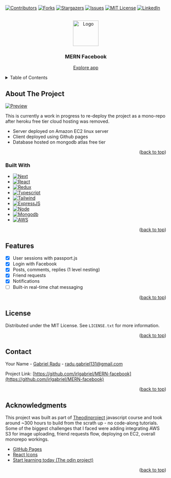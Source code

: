 <!-- Improved compatibility of back to top link: See: https://github.com/irlgabriel/MERN-facebook/pull/73 -->
<a name="readme-top"></a>
<!--
*** Thanks for checking out the Best-README-Template. If you have a suggestion
*** that would make this better, please fork the repo and create a pull request
*** or simply open an issue with the tag "enhancement".
*** Don't forget to give the project a star!
*** Thanks again! Now go create something AMAZING! :D
-->



<!-- PROJECT SHIELDS -->
<!--
*** I'm using markdown "reference style" links for readability.
*** Reference links are enclosed in brackets [ ] instead of parentheses ( ).
*** See the bottom of this document for the declaration of the reference variables
*** for contributors-url, forks-url, etc. This is an optional, concise syntax you may use.
*** https://www.markdownguide.org/basic-syntax/#reference-style-links
-->
[![Contributors][contributors-shield]][contributors-url]
[![Forks][forks-shield]][forks-url]
[![Stargazers][stars-shield]][stars-url]
[![Issues][issues-shield]][issues-url]
[![MIT License][license-shield]][license-url]
[![LinkedIn][linkedin-shield]][linkedin-url]



<!-- PROJECT LOGO -->
<br />
<div align="center">
  <a href="https://github.com/othneildrew/Best-README-Template/blob/master/images/logo.png">
    <img src="images/logo.png" alt="Logo" width="80" height="80">
  </a>

  <h3 align="center">MERN Facebook</h3>

  <p align="center">
    <a href="https://github.com/othneildrew/Best-README-Template">Explore app</a>
  </p>
</div>



<!-- TABLE OF CONTENTS -->
<details>
  <summary>Table of Contents</summary>
  <ol>
    <li>
      <a href="#about-the-project">About The Project</a>
      <ul>
        <li><a href="#about-the-project">Built With</a></li>
        <li><a href="#built-with">Built With</a></li>
        <li><a href="#features">Features</a></li>
        <li><a href="#Acknowledgements">Acknowledgements</a></li>
      </ul>
    </li>
    <li>
  </ol>
</details>



<!-- ABOUT THE PROJECT -->
## About The Project

[![Preview][product-screenshot]](https://example.com)

This is currently a work in progress to re-deploy the project as a mono-repo after heroku free tier cloud hosting was removed. 

* Server deployed on Amazon EC2 linux server
* Client deployed using Github pages
* Database hosted on mongodb atlas free tier

<p align="right">(<a href="#readme-top">back to top</a>)</p>


### Built With

* [![Next][Next.js]][Next-url]
* [![React][React.js]][React-url]
* [![Redux][Redux.js]][Redux-url]
* [![Typescript][Typescript]][Typescript-url]
* [![Tailwind][Tailwind.com]][Tailwind-url]
* [![ExpressJS][Express.com]][Express-url]
* [![Node][Node.com]][Node-url]
* [![Mongodb][Mongodb]][Mongodb-url]
* [![AWS][AWS]][AWS-url]

<p align="right">(<a href="#readme-top">back to top</a>)</p>

<!-- FEATURES -->
## Features

- [x] User sessions with passport.js
- [x] Login with Facebook
- [x] Posts, comments, replies (1 level nesting)
- [x] Friend requests
- [x] Notifications
- [ ] Built-in real-time chat messaging

<p align="right">(<a href="#readme-top">back to top</a>)</p>


<!-- LICENSE -->
## License

Distributed under the MIT License. See `LICENSE.txt` for more information.

<p align="right">(<a href="#readme-top">back to top</a>)</p>


<!-- CONTACT -->
## Contact

Your Name - [Gabriel Radu](https://www.linkedin.com/in/gabriel-radu-5023021b9/) - radu.gabriel131@gmail.com

Project Link: [https://github.com/irlgabriel/MERN-facebook](https://github.com/irlgabriel/MERN-facebook)

<p align="right">(<a href="#readme-top">back to top</a>)</p>



<!-- ACKNOWLEDGMENTS -->
## Acknowledgments

This project was built as part of [Theodinproject](https://www.theodinproject.com/) javascript course and took around ~300 hours to build from the scrath up - no code-along tutorials. Some of the biggest challenges that I faced were adding integrating AWS S3 for image uploading, friend requests flow, deploying on EC2, overall monorepo workings.

* [GitHub Pages](https://pages.github.com)
* [React Icons](https://react-icons.github.io/react-icons/search)
* [Start learning today (The odin project)](https://www.theodinproject.com/paths)

<p align="right">(<a href="#readme-top">back to top</a>)</p>



<!-- MARKDOWN LINKS & IMAGES -->
<!-- https://www.markdownguide.org/basic-syntax/#reference-style-links -->
[contributors-shield]: https://img.shields.io/github/contributors/irlgabriel/MERN-facebook.svg?style=for-the-badge
[contributors-url]: https://github.com/irlgabriel/MERN-facebook/graphs/contributors
[forks-shield]: https://img.shields.io/github/forcs/irlgabriel/MERN-facebook.svg?style=for-the-badge
[forks-url]: https://github.com/irlgabriel/MERN-facebook/network/members
[stars-shield]: https://img.shields.io/github/stars/irlgabriel/MERN-facebook.svg?style=for-the-badge
[stars-url]: https://github.com/irlgabriel/MERN-facebook/stargazers
[issues-shield]: https://img.shields.io/github/issues/irlgabriel/MERN-facebook.svg?style=for-the-badge
[issues-url]: https://github.com/irlgabriel/MERN-facebook/issues
[license-shield]: https://img.shields.io/github/license/irlgabriel/MERN-facebook.svg?style=for-the-badge
[license-url]: https://github.com/irlgabriel/MERN-facebook/blob/master/LICENSE.txt
[linkedin-shield]: https://img.shields.io/badge/-LinkedIn-black.svg?style=for-the-badge&logo=linkedin&colorB=555
[linkedin-url]: https://www.linkedin.com/in/gabriel-radu-5023021b9/
[product-screenshot]: http://54.93.240.69/images/previewFB.png
[Next.js]: https://img.shields.io/badge/next.js-000000?style=for-the-badge&logo=nextdotjs&logoColor=white
[Next-url]: https://nextjs.org/
[Mongodb]: https://img.shields.io/badge/mongodb-00ED64?style=for-the-badge
[Mongodb-url]: https://www.mongodb.com/
[AWS]: https://img.shields.io/badge/AWS-f8991d?style=for-the-badge
[AWS-url]: https://aws.amazon.com/
[React.js]: https://img.shields.io/badge/-ReactJs-61DAFB?logo=react&logoColor=white&style=for-the-badge
[Redux-url]: https://redux.js.org/
[Redux.js]: https://img.shields.io/badge/reduxjs-764abc?style=for-the-badge
[Typescript-url]: https://www.typescriptlang.org/
[Typescript]: https://img.shields.io/badge/Typescript-3178c6?style=for-the-badge
[React-url]: https://react.dev/
[Tailwind.com]: https://img.shields.io/badge/Tailwind_CSS-38B2AC?style=for-the-badge&logo=tailwind-css&logoColor=white
[Tailwind-url]: https://tailwindcss.com/
[Express.com]: https://img.shields.io/badge/Express.js-404D59?style=for-the-badge
[Express-url]: https://expressjs.com/
[Node.com]: https://img.shields.io/badge/Node.js-43853D?style=for-the-badge&logo=node.js&logoColor=white
[Node-url]: https://expressjs.com/
[API-url]: http://54.93.240.69
[images]: http://54.93.240.69/images